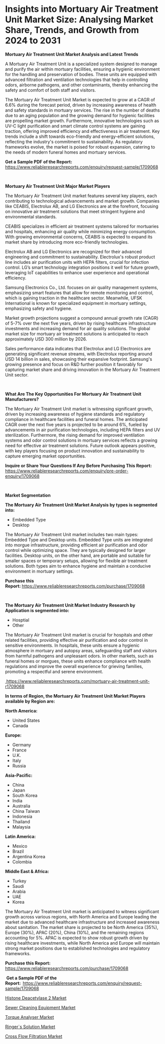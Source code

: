 <p><h1>Insights into Mortuary Air Treatment Unit Market Size: Analysing Market Share, Trends, and Growth from 2024 to 2031</h1></p><p><strong>Mortuary Air Treatment Unit Market Analysis and Latest Trends</strong></p>
<p><p>A Mortuary Air Treatment Unit is a specialized system designed to manage and purify the air within mortuary facilities, ensuring a hygienic environment for the handling and preservation of bodies. These units are equipped with advanced filtration and ventilation technologies that help in controlling odors, airborne pathogens, and other contaminants, thereby enhancing the safety and comfort of both staff and visitors.</p><p>The Mortuary Air Treatment Unit Market is expected to grow at a CAGR of 6.6% during the forecast period, driven by increasing awareness of health and safety standards in mortuary services. The rise in the number of deaths due to an aging population and the growing demand for hygienic facilities are propelling market growth. Furthermore, innovative technologies such as UV-C light purification and smart climate control systems are gaining traction, offering improved efficiency and effectiveness in air treatment. Key trends include a shift towards eco-friendly and energy-efficient solutions, reflecting the industry's commitment to sustainability. As regulatory frameworks evolve, the market is poised for robust expansion, catering to the needs of modern funeral homes and mortuary services.</p></p>
<p><strong>Get a Sample PDF of the Report:&nbsp;</strong> <a href="https://www.reliableresearchreports.com/enquiry/request-sample/1709068?utm_campaign=116&utm_medium=2&utm_source=Github&utm_content=ia&utm_term=21102024&utm_id=mortuary-air-treatment-unit">https://www.reliableresearchreports.com/enquiry/request-sample/1709068</a></p>
<p>&nbsp;</p>
<p><strong>Mortuary Air Treatment Unit Major Market Players</strong></p>
<p><p>The Mortuary Air Treatment Unit market features several key players, each contributing to technological advancements and market growth. Companies like CEABIS, Electrolux AB, and LG Electronics are at the forefront, focusing on innovative air treatment solutions that meet stringent hygiene and environmental standards.</p><p>CEABIS specializes in efficient air treatment systems tailored for mortuaries and hospitals, enhancing air quality while minimizing energy consumption. With growing environmental concerns, CEABIS is expected to expand its market share by introducing more eco-friendly technologies.</p><p>Electrolux AB and LG Electronics are recognized for their advanced engineering and commitment to sustainability. Electrolux's robust product line includes air purification units with HEPA filters, crucial for infection control. LG’s smart technology integration positions it well for future growth, leveraging IoT capabilities to enhance user experience and operational efficiency.</p><p>Samsung Electronics Co., Ltd. focuses on air quality management systems, emphasizing smart features that allow for remote monitoring and control, which is gaining traction in the healthcare sector. Meanwhile, UFSK International is known for specialized equipment in mortuary settings, emphasizing safety and hygiene.</p><p>Market growth projections suggest a compound annual growth rate (CAGR) of 5-7% over the next five years, driven by rising healthcare infrastructure investments and increasing demand for air quality solutions. The global market size for mortuary air treatment solutions is anticipated to reach approximately USD 300 million by 2026.</p><p>Sales performance data indicates that Electrolux and LG Electronics are generating significant revenue streams, with Electrolux reporting around USD 14 billion in sales, showcasing their expansive footprint. Samsung's growing presence and focus on R&D further position it favorably for capturing market share and driving innovation in the Mortuary Air Treatment Unit sector.</p></p>
<p>&nbsp;</p>
<p><strong>What Are The Key Opportunities For Mortuary Air Treatment Unit Manufacturers?</strong></p>
<p><p>The Mortuary Air Treatment Unit market is witnessing significant growth, driven by increasing awareness of hygiene standards and regulatory compliance in healthcare facilities and funeral homes. The anticipated CAGR over the next five years is projected to be around 6%, fueled by advancements in air purification technologies, including HEPA filters and UV sterilization. Furthermore, the rising demand for improved ventilation systems and odor control solutions in mortuary services reflects a growing need for effective air treatment solutions. Future outlook appears positive, with key players focusing on product innovation and sustainability to capture emerging market opportunities.</p></p>
<p><strong>Inquire or Share Your Questions If Any Before Purchasing This Report:</strong> <a href="https://www.reliableresearchreports.com/enquiry/pre-order-enquiry/1709068?utm_campaign=116&utm_medium=2&utm_source=Github&utm_content=ia&utm_term=21102024&utm_id=mortuary-air-treatment-unit">https://www.reliableresearchreports.com/enquiry/pre-order-enquiry/1709068</a></p>
<p>&nbsp;</p>
<p><strong>Market Segmentation</strong></p>
<p><strong>The Mortuary Air Treatment Unit Market Analysis by types is segmented into:</strong></p>
<p><ul><li>Embedded Type</li><li>Desktop</li></ul></p>
<p><p>The Mortuary Air Treatment Unit market includes two main types: Embedded Type and Desktop units. Embedded Type units are integrated into morgue infrastructure, providing efficient air purification and odor control while optimizing space. They are typically designed for larger facilities. Desktop units, on the other hand, are portable and suitable for smaller spaces or temporary setups, allowing for flexible air treatment solutions. Both types aim to enhance hygiene and maintain a conducive environment in mortuary settings.</p></p>
<p><strong>Purchase this Report:&nbsp;</strong><a href="https://www.reliableresearchreports.com/purchase/1709068?utm_campaign=116&utm_medium=2&utm_source=Github&utm_content=ia&utm_term=21102024&utm_id=mortuary-air-treatment-unit">https://www.reliableresearchreports.com/purchase/1709068</a></p>
<p>&nbsp;</p>
<p><strong>The Mortuary Air Treatment Unit Market Industry Research by Application is segmented into:</strong></p>
<p><ul><li>Hosptial</li><li>Other</li></ul></p>
<p><p>The Mortuary Air Treatment Unit market is crucial for hospitals and other related facilities, providing effective air purification and odor control in sensitive environments. In hospitals, these units ensure a hygienic atmosphere in mortuary and autopsy areas, safeguarding staff and visitors from harmful pathogens and unpleasant odors. In other markets, such as funeral homes or morgues, these units enhance compliance with health regulations and improve the overall experience for grieving families, promoting a respectful and serene environment.</p></p>
<p><a href="https://www.reliableresearchreports.com/mortuary-air-treatment-unit-r1709068?utm_campaign=116&utm_medium=2&utm_source=Github&utm_content=ia&utm_term=21102024&utm_id=mortuary-air-treatment-unit">&nbsp;https://www.reliableresearchreports.com/mortuary-air-treatment-unit-r1709068</a></p>
<p><strong>In terms of Region, the Mortuary Air Treatment Unit Market Players available by Region are:</strong></p>
<p>
    <p> <strong> North America: </strong>
        <ul>
            <li>United States</li>
            <li>Canada</li>
        </ul>
        </p> 
    <p> <strong> Europe: </strong>
        <ul>
            <li>Germany</li>
            <li>France</li>
            <li>U.K.</li>
            <li>Italy</li>
            <li>Russia</li>
        </ul>
        </p> 
    <p> <strong> Asia-Pacific: </strong>
        <ul>
            <li>China</li>
            <li>Japan</li>
            <li>South Korea</li>
            <li>India</li>
            <li>Australia</li>
            <li>China Taiwan</li>
            <li>Indonesia</li>
            <li>Thailand</li>
            <li>Malaysia</li>
        </ul>
        </p> 
    <p> <strong> Latin America: </strong>
        <ul>
            <li>Mexico</li>
            <li>Brazil</li>
            <li>Argentina Korea</li>
            <li>Colombia</li>
        </ul>
        </p> 
    <p> <strong> Middle East & Africa: </strong>
        <ul>
            <li>Turkey</li>
            <li>Saudi</li>
            <li>Arabia</li>
            <li>UAE</li>
            <li>Korea</li>
        </ul>
    </p>
    </p>
<p><p>The Mortuary Air Treatment Unit market is anticipated to witness significant growth across various regions, with North America and Europe leading the market due to advanced healthcare infrastructure and increased awareness about sanitation. The market share is projected to be North America (35%), Europe (30%), APAC (20%), China (10%), and the remaining regions accounting for 5%. APAC is expected to show robust growth driven by rising healthcare investments, while North America and Europe will maintain strong market positions due to established technologies and regulatory frameworks.</p></p>
<p><strong>Purchase this Report: </strong><a href="https://www.reliableresearchreports.com/purchase/1709068?utm_campaign=116&utm_medium=2&utm_source=Github&utm_content=ia&utm_term=21102024&utm_id=mortuary-air-treatment-unit">https://www.reliableresearchreports.com/purchase/1709068</a></p>
<p>&nbsp;<strong>Get a Sample PDF of the Report:&nbsp;&nbsp;</strong><a href="https://www.reliableresearchreports.com/enquiry/request-sample/1709068?utm_campaign=116&utm_medium=2&utm_source=Github&utm_content=ia&utm_term=21102024&utm_id=mortuary-air-treatment-unit">https://www.reliableresearchreports.com/enquiry/request-sample/1709068</a></p>
<p><strong></strong></p>
<p><p><a href="https://www.linkedin.com/pulse/histone-deacetylase-2-market-indicators-size-regional-breakdown-9wgif?utm_campaign=116&utm_medium=2&utm_source=Github&utm_content=ia&utm_term=21102024&utm_id=mortuary-air-treatment-unit">Histone Deacetylase 2 Market</a></p><p><a href="https://issuu.com/reportprime-2/docs/sewer-cleaning-equipment-market-siz_7490af2e184380?utm_campaign=116&utm_medium=2&utm_source=Github&utm_content=ia&utm_term=21102024&utm_id=mortuary-air-treatment-unit">Sewer Cleaning Equipment Market</a></p><p><a href="https://github.com/cydskenna/Market-Research-Report-List-1/blob/main/torque-analyser-market.md?utm_campaign=116&utm_medium=2&utm_source=Github&utm_content=ia&utm_term=21102024&utm_id=mortuary-air-treatment-unit">Torque Analyser Market</a></p><p><a href="https://github.com/gabrielleq8bung/Market-Research-Report-List-1/blob/main/ringers-solution-market.md?utm_campaign=116&utm_medium=2&utm_source=Github&utm_content=ia&utm_term=21102024&utm_id=mortuary-air-treatment-unit">Ringer`s Solution Market</a></p><p><a href="https://issuu.com/reportprime-2/docs/cross-flow-filtration-market-size-2_96ca99179f5936?utm_campaign=116&utm_medium=2&utm_source=Github&utm_content=ia&utm_term=21102024&utm_id=mortuary-air-treatment-unit">Cross Flow Filtration Market</a></p></p>